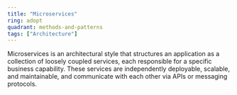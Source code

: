 ```yaml
---
title: "Microservices"
ring: adopt
quadrant: methods-and-patterns
tags: ["Architecture"]
---
```


Microservices is an architectural style that structures an application as a collection of loosely coupled services, each responsible for a specific business capability. These services are independently deployable, scalable, and maintainable, and communicate with each other via APIs or messaging protocols.